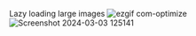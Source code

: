 Lazy loading large images
![ezgif com-optimize](https://github.com/KovacevicAleksa/PhotoLoadingOptimizedForSlowInternet/assets/48535139/b29d6549-7a3b-4cd8-be88-df3ef01b9122)
![Screenshot 2024-03-03 125141](https://github.com/KovacevicAleksa/PhotoLoadingOptimizedForSlowInternet/assets/48535139/93b7977d-ddd1-4213-86f4-6bb7efa76fa4)
